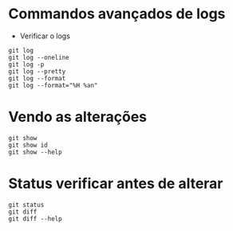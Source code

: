 # Commandos avançados de logs

* Verificar o logs
````
git log
git log --oneline
git log -p
git log --pretty 
git log --format
git log --format="%H %an"
````


# Vendo as alterações

````
git show
git show id
git show --help
````

# Status verificar antes de alterar

````
git status
git diff
git diff --help
````

